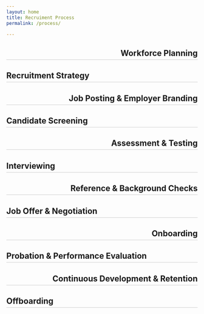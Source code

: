 ```yaml
---
layout: home
title: Recruiment Process
permalink: /process/

---
```




<div style="text-align: right;">
  <h2 style="border-bottom: 1px solid #ccc; padding-bottom: 4px;">Workforce Planning</h2>
</div>

<div style="text-align: left;">
  <h2 style="border-bottom: 1px solid #ccc; padding-bottom: 4px;">Recruitment Strategy</h2>
</div>

<div style="text-align: right;">
  <h2 style="border-bottom: 1px solid #ccc; padding-bottom: 4px;">Job Posting &amp; Employer Branding</h2>
</div>

<div style="text-align: left;">
  <h2 style="border-bottom: 1px solid #ccc; padding-bottom: 4px;">Candidate Screening</h2>
</div>

<div style="text-align: right;">
  <h2 style="border-bottom: 1px solid #ccc; padding-bottom: 4px;">Assessment &amp; Testing</h2>
</div>

<div style="text-align: left;">
  <h2 style="border-bottom: 1px solid #ccc; padding-bottom: 4px;">Interviewing</h2>
</div>

<div style="text-align: right;">
  <h2 style="border-bottom: 1px solid #ccc; padding-bottom: 4px;">Reference &amp; Background Checks</h2>
</div>

<div style="text-align: left;">
  <h2 style="border-bottom: 1px solid #ccc; padding-bottom: 4px;">Job Offer &amp; Negotiation</h2>
</div>

<div style="text-align: right;">
  <h2 style="border-bottom: 1px solid #ccc; padding-bottom: 4px;">Onboarding</h2>
</div>

<div style="text-align: left;">
  <h2 style="border-bottom: 1px solid #ccc; padding-bottom: 4px;">Probation &amp; Performance Evaluation</h2>
</div>

<div style="text-align: right;">
  <h2 style="border-bottom: 1px solid #ccc; padding-bottom: 4px;">Continuous Development &amp; Retention</h2>
</div>

<div style="text-align: left;">
  <h2 style="border-bottom: 1px solid #ccc; padding-bottom: 4px;">Offboarding</h2>
</div>



